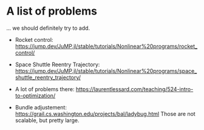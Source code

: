 # A list of problems

... we should definitely try to add.

* Rocket control: https://jump.dev/JuMP.jl/stable/tutorials/Nonlinear%20programs/rocket_control/
* Space Shuttle Reentry Trajectory: https://jump.dev/JuMP.jl/stable/tutorials/Nonlinear%20programs/space_shuttle_reentry_trajectory/

* A lot of problems there: https://laurentlessard.com/teaching/524-intro-to-optimization/

* Bundle adjustement: https://grail.cs.washington.edu/projects/bal/ladybug.html
Those are not scalable, but pretty large.